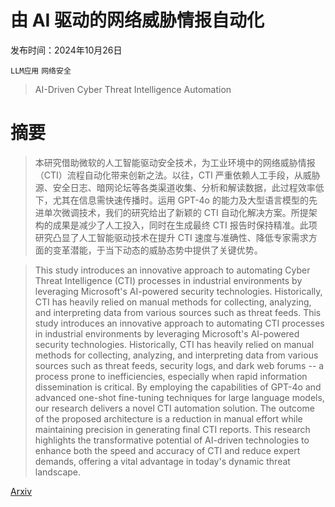 # 由 AI 驱动的网络威胁情报自动化

发布时间：2024年10月26日

`LLM应用` `网络安全`

> AI-Driven Cyber Threat Intelligence Automation

# 摘要

> 本研究借助微软的人工智能驱动安全技术，为工业环境中的网络威胁情报（CTI）流程自动化带来创新之法。以往，CTI 严重依赖人工手段，从威胁源、安全日志、暗网论坛等各类渠道收集、分析和解读数据，此过程效率低下，尤其在信息需快速传播时。运用 GPT-4o 的能力及大型语言模型的先进单次微调技术，我们的研究给出了新颖的 CTI 自动化解决方案。所提架构的成果是减少了人工投入，同时在生成最终 CTI 报告时保持精准。此项研究凸显了人工智能驱动技术在提升 CTI 速度与准确性、降低专家需求方面的变革潜能，于当下动态的威胁态势中提供了关键优势。

> This study introduces an innovative approach to automating Cyber Threat Intelligence (CTI) processes in industrial environments by leveraging Microsoft's AI-powered security technologies. Historically, CTI has heavily relied on manual methods for collecting, analyzing, and interpreting data from various sources such as threat feeds. This study introduces an innovative approach to automating CTI processes in industrial environments by leveraging Microsoft's AI-powered security technologies. Historically, CTI has heavily relied on manual methods for collecting, analyzing, and interpreting data from various sources such as threat feeds, security logs, and dark web forums -- a process prone to inefficiencies, especially when rapid information dissemination is critical. By employing the capabilities of GPT-4o and advanced one-shot fine-tuning techniques for large language models, our research delivers a novel CTI automation solution. The outcome of the proposed architecture is a reduction in manual effort while maintaining precision in generating final CTI reports. This research highlights the transformative potential of AI-driven technologies to enhance both the speed and accuracy of CTI and reduce expert demands, offering a vital advantage in today's dynamic threat landscape.

[Arxiv](https://arxiv.org/abs/2410.20287)